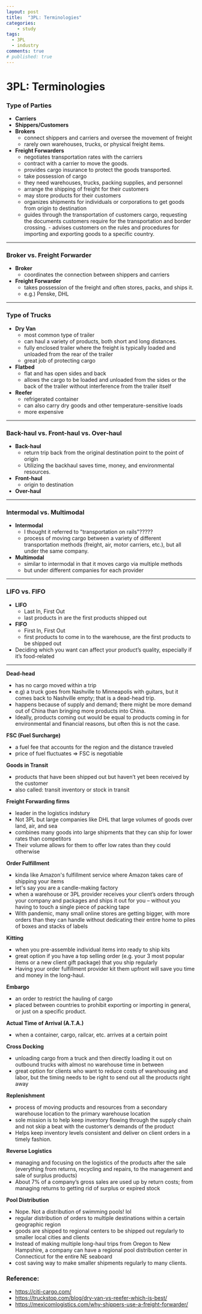 ```yaml
---
layout: post
title:  "3PL: Terminologies"
categories:
    - study
tags:
  - 3PL
  - industry
comments: true
# published: true
---
```


# 3PL: Terminologies

### Type of Parties
- **Carriers**
- **Shippers/Customers**
- **Brokers**
    - connect shippers and carriers and oversee the movement of freight
    - rarely own warehouses, trucks, or physical freight items.
- **Freight Forwarders**
    - negotiates transportation rates with the carriers
    - contract with a carrier to move the goods.
    - provides cargo insurance to protect the goods transported.
    - take possession of cargo
    - they need warehouses, trucks, packing supplies, and personnel
    - arrange the shipping of freight for their customers
    - may store products for their customers
    - organizes shipments for individuals or corporations to get goods from origin to destination
    - guides through the transportation of customers cargo, requesting the documents customers require for the transportation and border crossing. - advises customers on the rules and procedures for importing and exporting goods to a specific country.

---

### Broker vs. Freight Forwarder
- **Broker**
    - coordinates the connection between shippers and carriers
- **Freight Forwarder**
    - takes possession of the freight and often stores, packs, and ships it.
    - e.g.) Penske, DHL

---

### Type of Trucks
- **Dry Van**
    - most common type of trailer
    - can haul a variety of products, both short and long distances.
    - fully enclosed trailer where the freight is typically loaded and unloaded from the rear of the trailer
    - great job of protecting cargo
- **Flatbed**
    - flat and has open sides and back
    - allows the cargo to be loaded and unloaded from the sides or the back of the trailer without interference from the trailer itself
- **Reefer**
    - refrigerated container 
    - can also carry dry goods and other temperature-sensitive loads
    - more expensive

---

### Back-haul vs. Front-haul vs. Over-haul
- **Back-haul**
    - return trip back from the original destination point to the point of origin
    - Utilizing the backhaul saves time, money, and environmental resources.
- **Front-haul**
    - origin to destination
- **Over-haul**


---

### **Intermodal vs. Multimodal**
- **Intermodal**
    - I thought it referred to "transportation on rails"?????
    - process of moving cargo between a variety of different transportation methods (freight, air, motor carriers, etc.), but all under the same company.
- **Multimodal**
    - similar to intermodal in that it moves cargo via multiple methods
    - but under different companies for each provider

---

### **LIFO vs. FIFO**

- **LIFO**
    - Last In, First Out
    - last products in are the first products shipped out
- **FIFO**
    - First In, First Out
    - first products to come in to the warehouse, are the first products to be shipped out
- Deciding which you want can affect your product’s quality, especially if it’s food-related


---


**Dead-head**
- has no cargo moved within a trip
- e.g) a truck goes from Nashville to Minneapolis with guitars, but it comes back to Nashville empty; that is a dead-head trip.
- happens because of supply and demand; there might be more demand out of China than bringing more products into China.
- Ideally, products coming out would be equal to products coming in for environmental and financial reasons, but often this is not the case.


**FSC (Fuel Surcharge)**
- a fuel fee that accounts for the region and the distance traveled
- price of fuel fluctuates => FSC is negotiable

**Goods in Transit**
- products that have been shipped out but haven’t yet been received by the customer
- also called: transit inventory or stock in transit

 
**Freight Forwarding firms**
- leader in the logistics indstury
- Not 3PL but large companies like DHL that large volumes of goods over land, air, and sea
- combines many goods into large shipments that they can ship for lower rates than competitors
- Their volume allows for them to offer low rates than they could otherwise



**Order Fulfillment**
- kinda like Amazon's fulfillment service where Amazon takes care of shipping your items
- let's say you are a candle-making factory
- when a warehouse or 3PL provider receives your client’s orders through your company and packages and ships it out for you – without you having to touch a single piece of packing tape
- With pandemic, many small online stores are getting bigger, with more orders than they can handle without dedicating their entire home to piles of boxes and stacks of labels


**Kitting**
- when you pre-assemble individual items into ready to ship kits
- great option if you have a top selling order (e.g. your 3 most popular items or a new client gift package) that you ship regularly
- Having your order fulfillment provider kit them upfront will save you time and money in the long-haul.


**Embargo**
- an order to restrict the hauling of cargo
- placed between countries to prohibit exporting or importing in general, or just on a specific product.

**Actual Time of Arrival (A.T.A.)**
- when a container, cargo, railcar, etc. arrives at a certain point

**Cross Docking**
- unloading cargo from a truck and then directly loading it out on outbound trucks with almost no warehouse time in between
- great option for clients who want to reduce costs of warehousing and labor, but the timing needs to be right to send out all the products right away

**Replenishment**
- process of moving products and resources from a secondary warehouse location to the primary warehouse location
- sole mission is to help keep inventory flowing through the supply chain and not skip a beat with the customer’s demands of the product
- Helps keep inventory levels consistent and deliver on client orders in a timely fashion.

**Reverse Logistics**
- managing and focusing on the logistics of the products after the sale (everything from returns, recycling and repairs, to the management and sale of surplus products)
- About 7% of a company’s gross sales are used up by return costs; from managing returns to getting rid of surplus or expired stock

**Pool Distribution**
- Nope. Not a distribution of swimming pools! lol
- regular distribution of orders to multiple destinations within a certain geographic region
- goods are shipped to regional centers to be shipped out regularly to smaller local cities and clients
- Instead of making multiple long-haul trips from Oregon to New Hampshire, a company can have a regional pool distribution center in Connecticut for the entire NE seaboard
- cost saving way to make smaller shipments regularly to many clients.

### Reference: 

- https://citi-cargo.com/
- https://truckstop.com/blog/dry-van-vs-reefer-which-is-best/
- https://mexicomlogistics.com/why-shippers-use-a-freight-forwarder/
